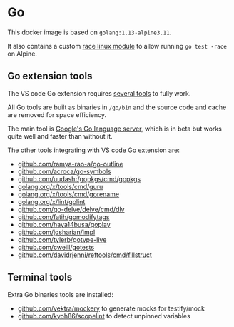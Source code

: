 # Go

This docker image is based on `golang:1.13-alpine3.11`.

It also contains a custom [race linux module](race.md) to allow running `go test -race` on Alpine.

## Go extension tools

The VS code Go extension requires [several tools](https://github.com/Microsoft/vscode-go/wiki/Go-tools-that-the-Go-extension-depends-on) to fully work.

All Go tools are built as binaries in `/go/bin` and the source code and cache are removed for space efficiency.

The main tool is [Google's Go language server](https://github.com/golang/tools/tree/master/gopls), which is in beta but works quite well and faster than without it.

The other tools integrating with VS code Go extension are:

- [github.com/ramya-rao-a/go-outline](https://github.com/ramya-rao-a/go-outline)
- [github.com/acroca/go-symbols](https://github.com/acroca/go-symbols)
- [github.com/uudashr/gopkgs/cmd/gopkgs](https://github.com/uudashr/gopkgs)
- [golang.org/x/tools/cmd/guru](https://golang.org/x/tools/cmd/guru)
- [golang.org/x/tools/cmd/gorename](https://golang.org/x/tools/cmd/gorename)
- [golang.org/x/lint/golint](https://golang.org/x/lint/golint)
- [github.com/go-delve/delve/cmd/dlv](https://github.com/go-delve/delve/cmd/dlv)
- [github.com/fatih/gomodifytags](https://github.com/fatih/gomodifytags)
- [github.com/haya14busa/goplay](https://github.com/haya14busa/goplay)
- [github.com/josharian/impl](https://github.com/josharian/impl)
- [github.com/tylerb/gotype-live](https://github.com/tylerb/gotype-live)
- [github.com/cweill/gotests](https://github.com/cweill/gotests)
- [github.com/davidrjenni/reftools/cmd/fillstruct](https://github.com/davidrjenni/reftools/cmd/fillstruct)

## Terminal tools

Extra Go binaries tools are installed:

- [github.com/vektra/mockery](https://github.com/vektra/mockery) to generate mocks for testify/mock
- [github.com/kyoh86/scopelint](https://github.com/kyoh86/scopelint) to detect unpinned variables
